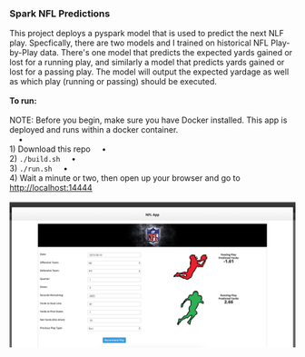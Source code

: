 <h3>Spark NFL Predictions</h3>
This project deploys a pyspark model that is used to predict the next NLF play. Specfically, there are two models and I trained on historical NFL Play-by-Play data. There's one model that predicts the expected yards gained or lost for a running play, and similarly a model that predicts yards gained or lost for a passing play. The model will output the expected yardage as well as which play (running or passing) should be executed. 
<br>
<br><b>To run:</b>
<br>
<br>NOTE: Before you begin, make sure you have Docker installed. This app is deployed and runs within a docker container.
<br>
&nbsp;&nbsp;&nbsp;&nbsp;&bull;&nbsp;<br>1) Download this repo
&nbsp;&nbsp;&nbsp;&nbsp;&bull;&nbsp;<br>2) <code>./build.sh</code>
&nbsp;&nbsp;&nbsp;&nbsp;&bull;&nbsp;<br>3) <code>./run.sh</code>
&nbsp;&nbsp;&nbsp;&nbsp;&bull;&nbsp;<br>4) Wait a minute or two, then open up your browser and go to <a href="http://localhost:14444">http://localhost:14444</a>
<br>
<br><img src="images/screenshot1.png" class="inline"/>
<br>
<br>

